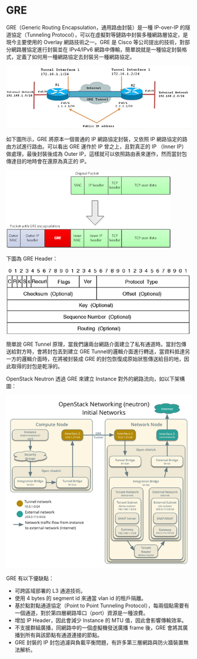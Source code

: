 # GRE
GRE（Generic Routing Encapsulation，通用路由封裝）是一種 IP-over-IP 的隧道協定（Tunneling Protocol），可以在虛擬對等鏈路中封裝多種網路層協定，是現今主要使用的 Overlay 網路技術之一。GRE 是 Cisco 等公司提出的技術，對部分網路層協定進行封裝並在 IPv4/IPv6 網路中傳輸，簡單說就是一種協定封裝格式，定義了如何用一種網路協定去封裝另一種網路協定。 

![](images/gre2.jpg)

如下圖所示，GRE 將原本一個普通的 IP 網路協定封裝，又依照 IP 網路協定的路由方試進行路由。可以看出 GRE 運作於 IP 曾之上，且對真正的 IP （Inner IP）做處理，最後封裝後成為 Outer IP，這樣就可以依照路由表來運作，然而當封包傳達目的地時會在還原為真正的 IP。

![](images/gre-encapsulation.png)


下圖為 GRE Header：

![](images/gre-header.gif)

簡單說 GRE Tunnel 原理，當我們讓兩台網路介面建立了私有通道時。當封包傳送給對方時，會將封包丟到建立 GRE Tunnel的邏輯介面進行轉送，當資料抵達另一方的邏輯介面時，在將被封裝成 GRE 的封包恢復成原始狀態傳送給目的地，因此取得的封包是乾淨的。


OpenStack Neutron 透過 GRE 來建立 Instance 對外的網路流向，如以下架構圖：

![](images/installguide-neutron-initialnetworks.png)

GRE 有以下優缺點：
* 可跨區域部署的 L3 通道技術。
* 使用 4 bytes 的 segment id 來通當 vlan id 的租戶隔離。
* 基於點對點通道協定（Point to Point Tunneling Protocol），每兩個點需要有一個通道，對於第四層網路埠口（port）資源是一種浪費。
* 增加 IP Header，因此會減少 Instance 的 MTU 值，因此會影響傳輸效率。
* 不支援群組廣播，同網路中的一個虛擬機發送廣播 frame 後，GRE 會將其廣播到所有與該節點有通道連接的節點。
* GRE 封裝的 IP 封包過濾與負載平衡問題，有許多第三層網路與防火牆裝置無法解析。
